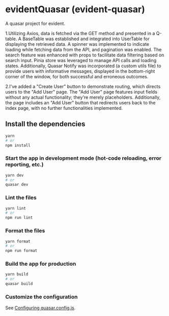 # evidentQuasar (evident-quasar)

A quasar project for evident.

1.Utilizing Axios, data is fetched via the GET method and presented in a Q-table. A BaseTable was established and integrated into UserTable for displaying the retrieved data. A spinner was implemented to indicate loading while fetching data from the API, and pagination was enabled. The search feature was enhanced with props to facilitate data filtering based on search input. Pinia store was leveraged to manage API calls and loading states. Additionally, Quasar Notify was incorporated (a custom utils file) to provide users with informative messages, displayed in the bottom-right corner of the window, for both successful and erroneous outcomes.

2.I've added a "Create User" button to demonstrate routing, which directs users to the "Add User" page. The "Add User" page features input fields without any actual functionality; they're merely placeholders. Additionally, the page includes an "Add User" button that redirects users back to the index page, with no further functionalities implemented.

## Install the dependencies

```bash
yarn
# or
npm install
```

### Start the app in development mode (hot-code reloading, error reporting, etc.)

```bash
yarn dev
# or
quasar dev
```

### Lint the files

```bash
yarn lint
# or
npm run lint
```

### Format the files

```bash
yarn format
# or
npm run format
```

### Build the app for production

```bash
yarn build
# or
quasar build
```

### Customize the configuration

See [Configuring quasar.config.js](https://v2.quasar.dev/quasar-cli-vite/quasar-config-js).
